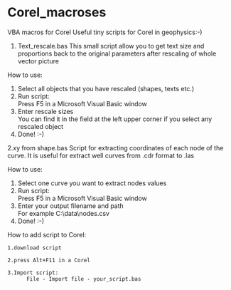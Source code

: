 # Corel_macroses
VBA macros for Corel
Useful tiny scripts for Corel in geophysics:-)

1. Text_rescale.bas
This small script allow you to get text size and proportions back to the original parameters after rescaling of whole vector picture 

How to use:

1. Select all objects that you have rescaled (shapes, texts etc.)
2. Run script:		
	      Press F5 in a Microsoft Visual Basic window
3. Enter rescale sizes   	
	      You can find it  in the field at the left upper corner if you select any rescaled object
4. Done! :-)

2.xy from shape.bas
Script for extracting coordinates of each node of the curve. It is useful for extract well curves from .cdr format to .las

How to use:
	
1. Select one curve you want to extract nodes values
2. Run script:		
	      Press F5 in a Microsoft Visual Basic window
3. Enter your output filename and path    	
	       For example C:\data\nodes.csv
4. Done! :-)

      
How to add script to Corel:

	1.download script

	2.press Alt+F11 in a Corel

	3.Import script:		
	      File - Import file - your_script.bas
